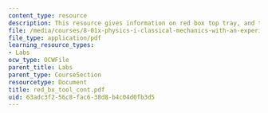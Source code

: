 ```yaml
---
content_type: resource
description: This resource gives information on red box top tray, and toolkit.
file: /media/courses/8-01x-physics-i-classical-mechanics-with-an-experimental-focus-fall-2002/63adc3f256c8fac638d8b4c04d0fb3d5_red_bx_tool_cont.pdf
file_type: application/pdf
learning_resource_types:
- Labs
ocw_type: OCWFile
parent_title: Labs
parent_type: CourseSection
resourcetype: Document
title: red_bx_tool_cont.pdf
uid: 63adc3f2-56c8-fac6-38d8-b4c04d0fb3d5
---
```

